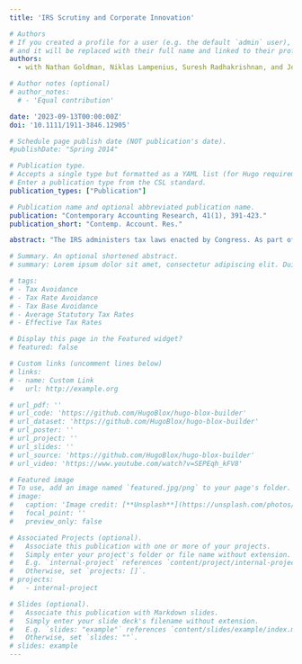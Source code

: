 ```yaml
---
title: 'IRS Scrutiny and Corporate Innovation'

# Authors
# If you created a profile for a user (e.g. the default `admin` user), write the username (folder name) here
# and it will be replaced with their full name and linked to their profile.
authors:
  - with Nathan Goldman, Niklas Lampenius, Suresh Radhakrishnan, and Jose Elias Feres de Almeida (2024)

# Author notes (optional)
# author_notes:
  # - 'Equal contribution'

date: '2023-09-13T00:00:00Z'
doi: '10.1111/1911-3846.12905'

# Schedule page publish date (NOT publication's date).
#publishDate: "Spring 2014"

# Publication type.
# Accepts a single type but formatted as a YAML list (for Hugo requirements).
# Enter a publication type from the CSL standard.
publication_types: ["Publication"]

# Publication name and optional abbreviated publication name.
publication: "Contemporary Accounting Research, 41(1), 391-423."
publication_short: "Contemp. Account. Res."

abstract: "The IRS administers tax laws enacted by Congress. As part of the IRS's duties, they often consider taxpayers' financial statements to help ensure accurate tax reporting and payments. We posit that enhanced financial statement disclosures of tax information under FASB Interpretation Number 48 (FIN 48) lead to more IRS scrutiny and alter the incentives for corporate innovation. Using patent applications as a measure of corporate innovation, we employ a difference-in-differences research design with publicly listed US firms as the treatment group and privately held US firms not subject to the disclosure requirements as the control group. We find robust evidence that, following the onset of FIN 48, the number of patent applications by publicly listed firms decreased between 15.4% and 24.3% relative to private firms. This decline in patent applications is attributable to incremental innovation, suggesting that firms lower innovation related to projects with tax benefits that are more likely to be scrutinized by the taxing authorities. These findings suggest that there are real effects of IRS scrutiny and, in particular, real effects of tax disclosures under FIN 48 on corporate innovation."

# Summary. An optional shortened abstract.
# summary: Lorem ipsum dolor sit amet, consectetur adipiscing elit. Duis posuere tellus ac convallis placerat. Proin tincidunt magna sed ex sollicitudin condimentum.

# tags: 
# - Tax Avoidance
# - Tax Rate Avoidance
# - Tax Base Avoidance
# - Average Statutory Tax Rates
# - Effective Tax Rates

# Display this page in the Featured widget?
# featured: false

# Custom links (uncomment lines below)
# links:
# - name: Custom Link
#   url: http://example.org

# url_pdf: ''
# url_code: 'https://github.com/HugoBlox/hugo-blox-builder'
# url_dataset: 'https://github.com/HugoBlox/hugo-blox-builder'
# url_poster: ''
# url_project: ''
# url_slides: ''
# url_source: 'https://github.com/HugoBlox/hugo-blox-builder'
# url_video: 'https://www.youtube.com/watch?v=SEPEqh_kFV8'

# Featured image
# To use, add an image named `featured.jpg/png` to your page's folder.
# image:
#   caption: 'Image credit: [**Unsplash**](https://unsplash.com/photos/pLCdAaMFLTE)'
#   focal_point: ''
#   preview_only: false

# Associated Projects (optional).
#   Associate this publication with one or more of your projects.
#   Simply enter your project's folder or file name without extension.
#   E.g. `internal-project` references `content/project/internal-project/index.md`.
#   Otherwise, set `projects: []`.
# projects:
#   - internal-project

# Slides (optional).
#   Associate this publication with Markdown slides.
#   Simply enter your slide deck's filename without extension.
#   E.g. `slides: "example"` references `content/slides/example/index.md`.
#   Otherwise, set `slides: ""`.
# slides: example
---
```

